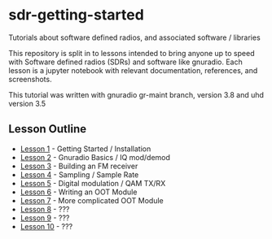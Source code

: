 sdr-getting-started
===================

Tutorials about software defined radios, and associated software / libraries

This repository is split in to lessons intended to bring anyone up to speed with
Software defined radios (SDRs) and software like gnuradio. Each lesson is a
jupyter notebook with relevant documentation, references, and screenshots. 

This tutorial was written with gnuradio gr-maint branch, version 3.8 and uhd
version 3.5

Lesson Outline
--------------

 * [Lesson 1](./Lesson1) - Getting Started / Installation
 * [Lesson 2](./Lesson2) - Gnuradio Basics / IQ mod/demod
 * [Lesson 3](./Lesson3) - Building an FM receiver
 * [Lesson 4](./Lesson4) - Sampling / Sample Rate
 * [Lesson 5](./Lesson5) - Digital modulation / QAM TX/RX
 * [Lesson 6](./Lesson6) - Writing an OOT Module
 * [Lesson 7](./Lesson7) - More complicated OOT Module
 * [Lesson 8](./Lesson8) - ???
 * [Lesson 9](./Lesson9) - ???
 * [Lesson 10](./Lesson10) - ???